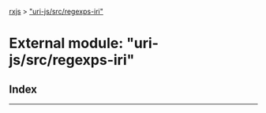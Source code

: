 [rxjs](../README.md) > ["uri-js/src/regexps-iri"](../modules/_uri_js_src_regexps_iri_.md)

# External module: "uri-js/src/regexps-iri"

## Index

---


